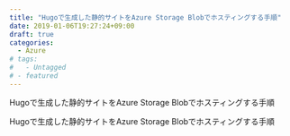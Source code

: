 ```yaml
---
title: "Hugoで生成した静的サイトをAzure Storage Blobでホスティングする手順"
date: 2019-01-06T19:27:24+09:00
draft: true
categories:
  - Azure
# tags:
#   - Untagged
# - featured
---
```


Hugoで生成した静的サイトをAzure Storage Blobでホスティングする手順

<!--more-->

Hugoで生成した静的サイトをAzure Storage Blobでホスティングする手順
